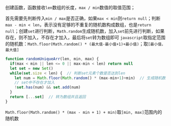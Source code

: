 创建函数，函数接收`len`数组的长度，`max / min`数值的取值范围；

首先需要先判断传入`min / max`是否正确，如果`max < min`则`return null`；判断`max - min < len`，表示没有足够的不重复的随机数构成数组，也是`return null`；创建`set`进行判断，`Math.random`生成随机数，加入`set`前先进行判断，如果存在，则不加入，不存在才加入，最后将`set`转为数组即可
`javascript`取指定范围的随机数：`Math.floor(Math.random() * (最大值-最小值+1)+最小值)`；取`[最小值，最大值]`

```javascript
function randomUniqueArr(len, min, max) {
  if(max < min || len <= 0 || max-min < len) return null
  let set = new Set()
  while(set.size < len) {  // 判断set元素个数是否达到len
    let num = Math.floor(Math.random() * (max-min+1)+min)  // 生成随机数
    // set中不存在才加入
    !set.has(num) && set.add(num) 
  }
  return [...set]  // 转为数组并且返回
}
```

`Math.floor(Math.random() * (max - min + 1) + min)`取`[min, max]`范围内的随机数